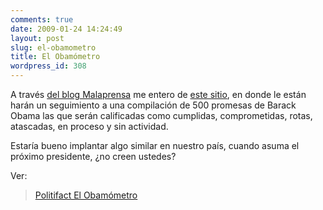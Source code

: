 ```yaml
---
comments: true
date: 2009-01-24 14:24:49
layout: post
slug: el-obamometro
title: El Obamómetro
wordpress_id: 308
---
```


A través [del blog Malaprensa](http://personales.ya.com/josumezo/malaprensa/2009/01/el-obammetro.html) me entero de [este sitio](http://www.politifact.com/truth-o-meter/promises/), en donde le están harán un seguimiento a una compilación de 500 promesas de Barack Obama las que serán calificadas como cumplidas, comprometidas, rotas, atascadas, en proceso y sin actividad.

Estaría bueno implantar algo similar en nuestro país, cuando asuma el próximo presidente, ¿no creen ustedes?

Ver:

> [Politifact El Obamómetro](http://www.politifact.com/truth-o-meter/promises/)

  




